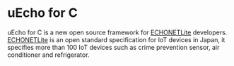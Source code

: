 # uEcho for C

uEcho for C is a new open source framework for [ECHONETLite](http://www.echonet.gr.jp/english/index.htm) developers. [ECHONETLite](http://www.echonet.gr.jp/english/index.htm) is an open standard specification for IoT devices in Japan, it specifies more than 100 IoT devices such as crime prevention sensor, air conditioner and refrigerator.
